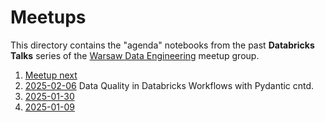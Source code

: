 # Meetups

This directory contains the "agenda" notebooks from the past **Databricks Talks** series of the [Warsaw Data Engineering](https://www.meetup.com/warsaw-data-engineering/) meetup group.

1. [Meetup next](./Meetup_next.ipynb)
1. [2025-02-06](./Meetup_2025_02_06.sql) Data Quality in Databricks Workflows with Pydantic cntd.
1. [2025-01-30](./Meetup_2025_01_30.sql)
1. [2025-01-09](./Meetup_2025_01_09.sql)
